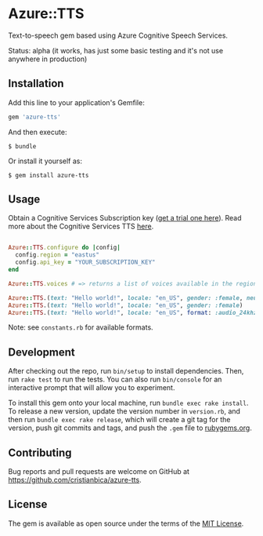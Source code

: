 # Azure::TTS

Text-to-speech gem based using Azure Cognitive Speech Services.

Status: alpha (it works, has just some basic testing and it's not use anywhere in production)

## Installation

Add this line to your application's Gemfile:

```ruby
gem 'azure-tts'
```

And then execute:

    $ bundle

Or install it yourself as:

    $ gem install azure-tts

## Usage

Obtain a Cognitive Services Subscription key ([get a trial one here](https://azure.microsoft.com/try/cognitive-services/)). Read more about the Cognitive Services TTS [here](https://docs.microsoft.com/en-us/azure/cognitive-services/speech-service/rest-text-to-speech).

```ruby

Azure::TTS.configure do |config|
  config.region = "eastus"
  config.api_key = "YOUR_SUBSCRIPTION_KEY"
end

Azure::TTS.voices # => returns a list of voices available in the region

Azure::TTS.(text: "Hello world!", locale: "en_US", gender: :female, neural: true)
Azure::TTS.(text: "Hello world!", locale: "en_US", gender: :female)
Azure::TTS.(text: "Hello world!", locale: "en_US", format: :audio_24khz_160kbitrate_mono_mp3)
```

Note: see `constants.rb` for available formats.

## Development

After checking out the repo, run `bin/setup` to install dependencies. Then, run `rake test` to run the tests. You can also run `bin/console` for an interactive prompt that will allow you to experiment.

To install this gem onto your local machine, run `bundle exec rake install`. To release a new version, update the version number in `version.rb`, and then run `bundle exec rake release`, which will create a git tag for the version, push git commits and tags, and push the `.gem` file to [rubygems.org](https://rubygems.org).

## Contributing

Bug reports and pull requests are welcome on GitHub at https://github.com/cristianbica/azure-tts.

## License

The gem is available as open source under the terms of the [MIT License](https://opensource.org/licenses/MIT).
